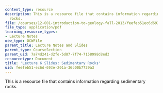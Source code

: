 ```yaml
---
content_type: resource
description: This is a resource file that contains information regarding sedimentary
  rocks.
file: /courses/12-001-introduction-to-geology-fall-2013/feefeb51ec6d693e201a36c00b7729a3_MIT12_001F13_Lecture6slides.pdf
file_type: application/pdf
learning_resource_types:
- Lecture Notes
ocw_type: OCWFile
parent_title: Lecture Notes and Slides
parent_type: CourseSection
parent_uid: 7a74d241-d2fe-5d87-7f74-7158998d8ed3
resourcetype: Document
title: 'Lecture 6 Slides: Sedimentary Rocks'
uid: feefeb51-ec6d-693e-201a-36c00b7729a3
---
```

This is a resource file that contains information regarding sedimentary rocks.

